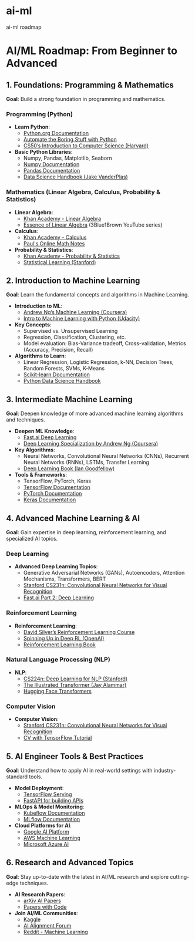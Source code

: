 # ai-ml
ai-ml roadmap
# AI/ML Roadmap: From Beginner to Advanced

## 1. Foundations: Programming & Mathematics
**Goal**: Build a strong foundation in programming and mathematics.

### Programming (Python)
- **Learn Python**:
  - [Python.org Documentation](https://docs.python.org/3/tutorial/)
  - [Automate the Boring Stuff with Python](https://automatetheboringstuff.com/)
  - [CS50’s Introduction to Computer Science (Harvard)](https://online-learning.harvard.edu/course/cs50-introduction-computer-science)
- **Basic Python Libraries**:
  - Numpy, Pandas, Matplotlib, Seaborn
  - [Numpy Documentation](https://numpy.org/doc/stable/)
  - [Pandas Documentation](https://pandas.pydata.org/docs/)
  - [Data Science Handbook (Jake VanderPlas)](https://jakevdp.github.io/PythonDataScienceHandbook/)

### Mathematics (Linear Algebra, Calculus, Probability & Statistics)
- **Linear Algebra**:
  - [Khan Academy - Linear Algebra](https://www.khanacademy.org/math/linear-algebra)
  - [Essence of Linear Algebra](https://www.youtube.com/playlist?list=PL0D67C1B72B56AC4E) (3Blue1Brown YouTube series)
- **Calculus**:
  - [Khan Academy - Calculus](https://www.khanacademy.org/math/calculus-1)
  - [Paul's Online Math Notes](http://tutorial.math.lamar.edu/)
- **Probability & Statistics**:
  - [Khan Academy - Probability & Statistics](https://www.khanacademy.org/math/statistics-probability)
  - [Statistical Learning (Stanford)](https://web.stanford.edu/class/stats315a/)

## 2. Introduction to Machine Learning
**Goal**: Learn the fundamental concepts and algorithms in Machine Learning.

- **Introduction to ML**:
  - [Andrew Ng’s Machine Learning (Coursera)](https://www.coursera.org/learn/machine-learning)
  - [Intro to Machine Learning with Python (Udacity)](https://www.udacity.com/course/intro-to-machine-learning-with-pytorch--ud188)
- **Key Concepts**:
  - Supervised vs. Unsupervised Learning
  - Regression, Classification, Clustering, etc.
  - Model evaluation: Bias-Variance tradeoff, Cross-validation, Metrics (Accuracy, Precision, Recall)
- **Algorithms to Learn**:
  - Linear Regression, Logistic Regression, k-NN, Decision Trees, Random Forests, SVMs, K-Means
  - [Scikit-learn Documentation](https://scikit-learn.org/stable/)
  - [Python Data Science Handbook](https://jakevdp.github.io/PythonDataScienceHandbook/)

## 3. Intermediate Machine Learning
**Goal**: Deepen knowledge of more advanced machine learning algorithms and techniques.

- **Deepen ML Knowledge**:
  - [Fast.ai Deep Learning](https://course.fast.ai/)
  - [Deep Learning Specialization by Andrew Ng (Coursera)](https://www.coursera.org/specializations/deep-learning)
- **Key Algorithms**:
  - Neural Networks, Convolutional Neural Networks (CNNs), Recurrent Neural Networks (RNNs), LSTMs, Transfer Learning
  - [Deep Learning Book (Ian Goodfellow)](https://www.deeplearningbook.org/)
- **Tools & Frameworks**:
  - TensorFlow, PyTorch, Keras
  - [TensorFlow Documentation](https://www.tensorflow.org/)
  - [PyTorch Documentation](https://pytorch.org/)
  - [Keras Documentation](https://keras.io/)

## 4. Advanced Machine Learning & AI
**Goal**: Gain expertise in deep learning, reinforcement learning, and specialized AI topics.

### Deep Learning
- **Advanced Deep Learning Topics**:
  - Generative Adversarial Networks (GANs), Autoencoders, Attention Mechanisms, Transformers, BERT
  - [Stanford CS231n: Convolutional Neural Networks for Visual Recognition](http://cs231n.stanford.edu/)
  - [Fast.ai Part 2: Deep Learning](https://course.fast.ai/)

### Reinforcement Learning
- **Reinforcement Learning**:
  - [David Silver’s Reinforcement Learning Course](http://www.davidsilver.uk/teaching/)
  - [Spinning Up in Deep RL (OpenAI)](https://spinningup.openai.com/en/latest/)
  - [Reinforcement Learning Book](http://www.incompleteideas.net/book/the-book.html)

### Natural Language Processing (NLP)
- **NLP**:
  - [CS224n: Deep Learning for NLP (Stanford)](https://web.stanford.edu/class/cs224n/)
  - [The Illustrated Transformer (Jay Alammar)](http://jalammar.github.io/illustrated-transformer/)
  - [Hugging Face Transformers](https://huggingface.co/transformers/)

### Computer Vision
- **Computer Vision**:
  - [Stanford CS231n: Convolutional Neural Networks for Visual Recognition](http://cs231n.stanford.edu/)
  - [CV with TensorFlow Tutorial](https://www.tensorflow.org/tutorials/images/cnn)

## 5. AI Engineer Tools & Best Practices
**Goal**: Understand how to apply AI in real-world settings with industry-standard tools.

- **Model Deployment**:
  - [TensorFlow Serving](https://www.tensorflow.org/tfx/guide/serving)
  - [FastAPI for building APIs](https://fastapi.tiangolo.com/)
- **MLOps & Model Monitoring**:
  - [Kubeflow Documentation](https://www.kubeflow.org/)
  - [MLflow Documentation](https://www.mlflow.org/)
- **Cloud Platforms for AI**:
  - [Google AI Platform](https://cloud.google.com/ai-platform)
  - [AWS Machine Learning](https://aws.amazon.com/machine-learning/)
  - [Microsoft Azure AI](https://azure.microsoft.com/en-us/overview/ai-platform/)

## 6. Research and Advanced Topics
**Goal**: Stay up-to-date with the latest in AI/ML research and explore cutting-edge techniques.

- **AI Research Papers**:
  - [arXiv AI Papers](https://arxiv.org/cs)
  - [Papers with Code](https://paperswithcode.com/)
- **Join AI/ML Communities**:
  - [Kaggle](https://www.kaggle.com/)
  - [AI Alignment Forum](https://www.alignmentforum.org/)
  - [Reddit - Machine Learning](https://www.reddit.com/r/MachineLearning/)
